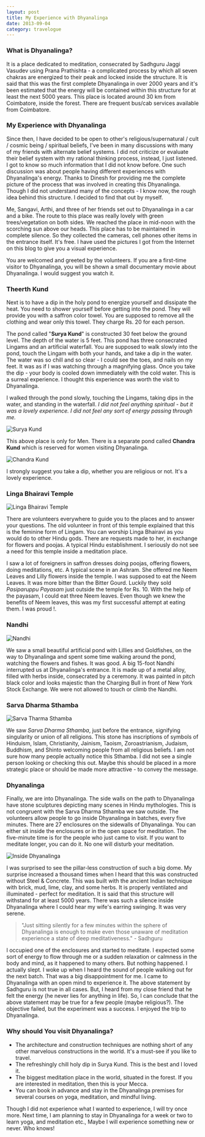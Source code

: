 ```yaml
---
layout: post
title: My Experience with Dhyanalinga
date: 2013-09-04
category: travelogue
---
```


### What is Dhyanalinga?  

It is a place dedicated to meditation, consecrated by Sadhguru Jaggi Vasudev using Prana Prathishta - a complicated process by which all seven chakras are energized to their peak and locked inside the structure. It is said that this was the first complete Dhyanalinga in over 2000 years and it's been estimated that the energy will be contained within this structure for at least the next 5000 years. This place is located around 30 km from Coimbatore, inside the forest. There are frequent bus/cab services available from Coimbatore.
  
### My Experience with Dhyanalinga  

Since then, I have decided to be open to other's religious/supernatural / cult / cosmic being / spiritual beliefs, I've been in many discussions with many of my friends with alternate belief systems. I did not criticize or evaluate their belief system with my rational thinking process, instead, I just listened. I got to know so much information that I did not know before. One such discussion was about people having different experiences with Dhyanalinga's energy. Thanks to Dinesh for providing me the complete picture of the process that was involved in creating this Dhyanalinga. Though I did not understand many of the concepts - I know now, the rough idea behind this structure. I decided to find that out by myself.  
  
Me, Sangavi, Arthi, and three of her friends set out to Dhyanalinga in a car and a bike. The route to this place was really lovely with green trees/vegetation on both sides. We reached the place in mid-noon with the scorching sun above our heads. This place has to be maintained in complete silence. So they collected the cameras, cell phones other items in the entrance itself. It's free. I have used the pictures I got from the Internet on this blog to give you a visual experience.  
  
You are welcomed and greeted by the volunteers. If you are a first-time visitor to Dhyanalinga, you will be shown a small documentary movie about Dhyanalinga. I would suggest you watch it.  
  
### Theerth Kund   

Next is to have a dip in the holy pond to energize yourself and dissipate the heat. You need to shower yourself before getting into the pond. They will provide you with a saffron color towel. You are supposed to remove all the clothing and wear only this towel. They charge Rs. 20 for each person.   
  
The pond called "<b>Surya Kund</b>" is constructed 30 feet below the ground level. The depth of the water is 5 feet. This pond has three consecrated Lingams and an artificial waterfall. You are supposed to walk slowly into the pond, touch the Lingam with both your hands, and take a dip in the water. The water was so chill and so clear - I could see the toes, and nails on my feet. It was as if I was watching through a magnifying glass. Once you take the dip - your body is cooled down immediately with the cold water. This is a surreal experience. I thought this experience was worth the visit to Dhyanalinga.  

I walked through the pond slowly, touching the Lingams, taking dips in the water, and standing in the waterfall. *I did not feel anything spiritual - but it was a lovely experience. I did not feel any sort of energy passing through me.*  

![Surya Kund]({{site.img-path}}/dhyanalinga-suryakund.jpg)
  
This above place is only for Men. There is a separate pond called <b>Chandra Kund</b> which is reserved for women visiting Dhyanalinga.  

![Chandra Kund]({{site.img-path}}/dhyanalinga-chandrakund.jpg)
  
I strongly suggest you take a dip, whether you are religious or not. It's a lovely experience.  
  
### Linga Bhairavi Temple  

![Linga Bhairavi Temple]({{site.img-path}}/dhyanalinga-linga-bhairavi-temple.jpg)

There are volunteers everywhere to guide you to the places and to answer your questions. The old volunteer in front of this temple explained that this is the feminine form of Lingam. You can worship Linga Bhairavi as you would do to other Hindu gods. There are requests made to her, in exchange for flowers and poojas. A typical Hindu establishment. I seriously do not see a need for this temple inside a meditation place.  
  
I saw a lot of foreigners in saffron dresses doing poojas, offering flowers, doing meditations, etc. A typical scene in an Ashram. She offered me Neem Leaves and Lilly flowers inside the temple. I was supposed to eat the Neem Leaves. It was more bitter than the Bitter Gourd. Luckily they sold *Pasiparuppu Payasam* just outside the temple for Rs. 10. With the help of the payasam, I could eat three Neem leaves. Even though we knew the benefits of Neem leaves, this was my first successful attempt at eating them. I was proud !.   
  
### Nandhi  

![Nandhi]({{site.img-path}}/dhyanalinga-nandi.jpg)  

We saw a small beautiful artificial pond with Lillies and Goldfishes, on the way to Dhyanalinga and spent some time walking around the pond, watching the flowers and fishes. It was good. A big 15-foot Nandhi interrupted us at Dhyanalinga's entrance. It is made up of a metal alloy, filled with herbs inside, consecrated by a ceremony. It was painted in pitch black color and looks majestic than the Charging Bull in front of New York Stock Exchange. We were not allowed to touch or climb the Nandhi.  
  
### Sarva Dharma Sthamba  
  
![Sarva Tharma Sthamba]({{site.img-path}}/dhyanalinga-sarva-dharma-sthamba.jpg)  

We saw *Sarva Dharma Sthamba*, just before the entrance, signifying singularity or union of all religions. This stone has inscriptions of symbols of Hinduism, Islam, Christianity, Jainism, Taoism, Zoroastrianism, Judaism, Buddhism, and Shinto welcoming people from all religious beliefs. I am not sure how many people actually notice this Sthamba. I did not see a single person looking or checking this out. Maybe this should be placed in a more strategic place or should be made more attractive - to convey the message.  
  
### Dhyanalinga  

Finally, we are into Dhyanalinga. The side walls on the path to Dhyanalinga have stone sculptures depicting many scenes in Hindu mythologies. This is not congruent with the Sarva Dharma Sthamba we saw outside. The volunteers allow people to go inside Dhyanalinga in batches, every five minutes. There are 27 enclosures on the sidewalls of Dhyanalinga. You can either sit inside the enclosures or in the open space for meditation. The five-minute time is for the people who just came to visit. If you want to meditate longer, you can do it. No one will disturb your meditation.   
  
![Inside Dhyanalinga]({{site.img-path}}/inside-dhyanalinga.jpg)  
  
I was surprised to see the pillar-less construction of such a big dome. My surprise increased a thousand times when I heard that this was constructed without Steel & Concrete. This was built with the ancient Indian technique with brick, mud, lime, clay, and some herbs. It is properly ventilated and illuminated - perfect for meditation. It is said that this structure will withstand for at least 5000 years. There was such a silence inside Dhyanalinga where I could hear my wife's earring swinging. It was very serene.  

> "Just sitting silently for a few minutes within the sphere of Dhyanalinga is enough to make even those unaware of meditation experience a state of deep meditativeness." - Sadhguru  

I occupied one of the enclosures and started to meditate. I expected some sort of energy to flow through me or a sudden relaxation or calmness in the body and mind, as it happened to many others. But nothing happened. I actually slept. I woke up when I heard the sound of people walking out for the next batch. That was a big disappointment for me. I came to Dhyanalinga with an open mind to experience it. The above statement by Sadhguru is not true in all cases. But, I heard from my close friend that he felt the energy (he never lies for anything in life). So, I can conclude that the above statement may be true for a few people (maybe religious?). The objective failed, but the experiment was a success. I enjoyed the trip to Dhyanalinga.
  
### Why should You visit Dhyanalinga?  

* The architecture and construction techniques are nothing short of any other marvelous constructions in the world. It's a must-see if you like to travel.  
* The refreshingly chill holy dip in Surya Kund. This is the best and I loved it.  
* The biggest meditation place in the world, situated in the forest. If you are interested in meditation, then this is your Mecca.  
* You can book in advance and stay in the Dhyanalinga premises for several courses on yoga, meditation, and mindful living.  

Though I did not experience what I wanted to experience, I will try once more. Next time, I am planning to stay in Dhyanalinga for a week or two to learn yoga, and meditation etc., Maybe I will experience something new or never. Who knows!  
